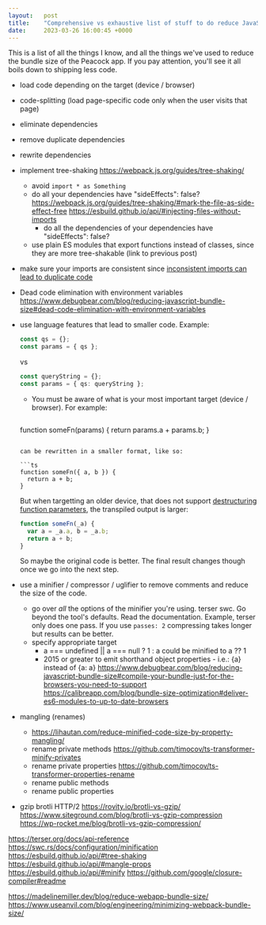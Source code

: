 ```yaml
---
layout:   post
title:    "Comprehensive vs exhaustive list of stuff to do reduce JavaScript bundle size"
date:     2023-03-26 16:00:45 +0000
---
```


This is a list of all the things I know, and all the things we've used to reduce the bundle size of the Peacock app. If you pay attention, you'll see it all boils down to shipping less code.

- load code depending on the target (device / browser)
- code-splitting (load page-specific code only when the user visits that page)
- eliminate dependencies
- remove duplicate dependencies
- rewrite dependencies
- implement tree-shaking https://webpack.js.org/guides/tree-shaking/
  - avoid `import * as Something`
  - do all your dependencies have "sideEffects": false?
    https://webpack.js.org/guides/tree-shaking/#mark-the-file-as-side-effect-free
    https://esbuild.github.io/api/#injecting-files-without-imports
    - do all the dependencies of your dependencies have "sideEffects": false?
  - use plain ES modules that export functions instead of classes, since they are more tree-shakable (link to previous post)
- make sure your imports are consistent since [inconsistent imports can lead to duplicate code]
- Dead code elimination with environment variables https://www.debugbear.com/blog/reducing-javascript-bundle-size#dead-code-elimination-with-environment-variables
- use language features that lead to smaller code. Example:

  ```ts
  const qs = {};
  const params = { qs };
  ```

  vs

  ```ts
  const queryString = {};
  const params = { qs: queryString };
  ```

  - You must be aware of what is your most important target (device / browser). For example:

    ```ts
  function someFn(params) {
    return params.a + params.b;
  }
  ```

  can be rewritten in a smaller format, like so:

  ```ts
  function someFn({ a, b }) {
    return a + b;
  }
  ```

  But when targetting an older device, that does not support [destructuring function parameters], the transpiled output is larger:

  ```ts
  function someFn(_a) {
    var a = _a.a, b = _a.b;
    return a + b;
  }
  ```

  So maybe the original code is better. The final result changes though once we go into the next step.

- use a minifier / compressor / uglifier to remove comments and reduce the size of the code.
  - go over _all_ the options of the minifier you're using. terser swc. Go beyond the tool's defaults. Read the documentation. Example, terser only does one pass. If you use `passes: 2` compressing takes longer but results can be better.
  - specify appropriate target
    - a === undefined || a === null ? 1 : a could be minified to a ?? 1
    - 2015 or greater to emit shorthand object properties - i.e.: {a} instead of {a: a}
    https://www.debugbear.com/blog/reducing-javascript-bundle-size#compile-your-bundle-just-for-the-browsers-you-need-to-support
    https://calibreapp.com/blog/bundle-size-optimization#deliver-es6-modules-to-up-to-date-browsers

- mangling (renames)
  - https://lihautan.com/reduce-minified-code-size-by-property-mangling/
  - rename private methods https://github.com/timocov/ts-transformer-minify-privates
  - rename private properties https://github.com/timocov/ts-transformer-properties-rename
  - rename public methods
  - rename public properties

- gzip brotli HTTP/2
https://rovity.io/brotli-vs-gzip/
https://www.siteground.com/blog/brotli-vs-gzip-compression
https://wp-rocket.me/blog/brotli-vs-gzip-compression/


https://terser.org/docs/api-reference
https://swc.rs/docs/configuration/minification
https://esbuild.github.io/api/#tree-shaking
https://esbuild.github.io/api/#mangle-props
https://esbuild.github.io/api/#minify
https://github.com/google/closure-compiler#readme


https://madelinemiller.dev/blog/reduce-webapp-bundle-size/
https://www.useanvil.com/blog/engineering/minimizing-webpack-bundle-size/



[inconsistent imports can lead to duplicate code]: 2023-04-24-inconsistent-javascript-imports-can-lead-to-duplicate-code.md
[destructuring function parameters]: https://developer.mozilla.org/en-US/docs/Web/JavaScript/Reference/Operators/Destructuring_assignment#unpacking_properties_from_objects_passed_as_a_function_parameter
